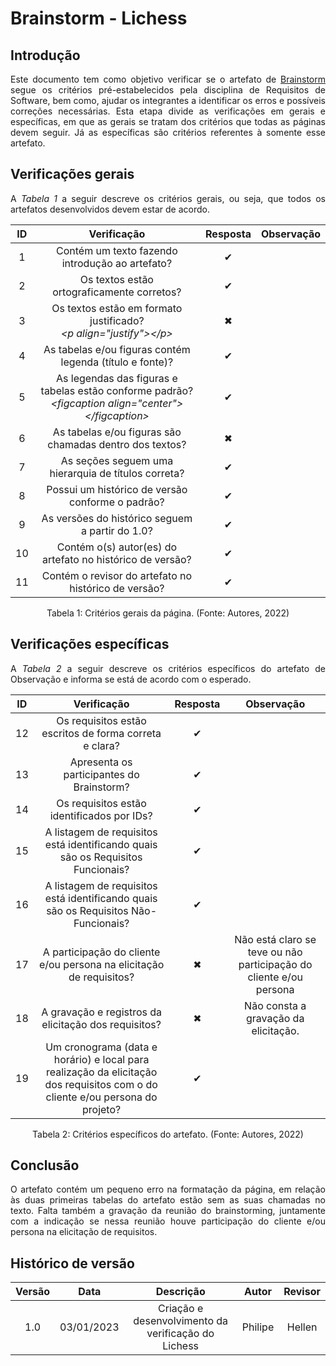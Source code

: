 # Brainstorm - Lichess

## Introdução
<p align="justify">Este documento tem como objetivo verificar se o artefato de <a href="https://requisitos-de-software.github.io/2022.2-Lichess/elicitacao/brainstorming/" target="_blank">Brainstorm</a> segue os critérios pré-estabelecidos pela disciplina de Requisitos de Software, bem como, ajudar os integrantes a identificar os erros e possíveis correções necessárias. Esta etapa divide as verificações em gerais e específicas, em que as gerais se tratam dos critérios que todas as páginas devem seguir. Já as específicas são critérios referentes à somente esse artefato.</p>

## Verificações gerais
<p align="justify">A <i>Tabela 1</i> a seguir descreve os critérios gerais, ou seja, que todos os artefatos desenvolvidos devem estar de acordo.</p>


| ID | Verificação | Resposta | Observação |
| :--: | :-------: | :------: | :------------: |
| 1 | Contém um texto fazendo introdução ao artefato? | ✔ |  |
| 2 | Os textos estão ortograficamente corretos? | ✔ |  |
| 3 | Os textos estão em formato justificado?<br><i>&lt;p align="justify"&gt;&lt;/p&gt;</i> | ✖ |  |
| 4 | As tabelas e/ou figuras contém legenda (título e fonte)? | ✔ |  |
| 5 | As legendas das figuras e tabelas estão conforme padrão?<br><i>&lt;figcaption align="center"&gt;&lt;/figcaption&gt;</i> | ✔ |  |
| 6 | As tabelas e/ou figuras são chamadas dentro dos textos? |  ✖ |  |
| 7 | As seções seguem uma hierarquia de títulos correta? | ✔ |  |
| 8 | Possui um histórico de versão conforme o padrão? | ✔ |  |
| 9 | As versões do histórico seguem a partir do 1.0? | ✔ |  |
| 10 | Contém o(s) autor(es) do artefato no histórico de versão? | ✔ |  |
| 11 | Contém o revisor do artefato no histórico de versão? | ✔ |  |

<figcaption align="center">Tabela 1: Critérios gerais da página. (Fonte: Autores, 2022)</figcaption>

## Verificações específicas
<p align="justify">A <i>Tabela 2</i> a seguir descreve os critérios específicos do artefato de Observação e informa se está de acordo com o esperado.</p>

| ID | Verificação | Resposta | Observação |
| :--: | :-------: | :------: | :------------: |
| 12 | Os requisitos estão escritos de forma correta e clara? | ✔ |  |
| 13 | Apresenta os participantes do Brainstorm? | ✔ |  |
| 14 | Os requisitos estão identificados por IDs? | ✔ |  |
| 15 | A listagem de requisitos está identificando quais são os Requisitos Funcionais?| ✔ |  |
| 16 | A listagem de requisitos está identificando quais são os Requisitos Não-Funcionais?| ✔ |  |
| 17 | A participação do cliente e/ou persona na elicitação de requisitos? | ✖ | Não está claro se teve ou não participação do cliente e/ou persona |
| 18 | A gravação e registros da elicitação dos requisitos? | ✖ | Não consta a gravação da elicitação. |
| 19 | Um cronograma (data e horário) e local para realização da elicitação dos requisitos com o do cliente e/ou persona do projeto? | ✔ |  |

<figcaption align="center">Tabela 2: Critérios específicos do artefato. (Fonte: Autores, 2022)</figcaption>

## Conclusão
<p align="justify">O artefato contém um pequeno erro na formatação da página, em relação às duas primeiras tabelas do artefato estão sem as suas chamadas no texto. Falta também a gravação da reunião do brainstorming, juntamente com a indicação se nessa reunião houve participação do cliente e/ou persona na elicitação de requisitos.</p>

## Histórico de versão
| Versão | Data | Descrição | Autor | Revisor |
| :----: | :--: | :-------: | :---: | :-----: |
| 1.0 | 03/01/2023 | Criação e desenvolvimento da verificação do Lichess | Philipe | Hellen |